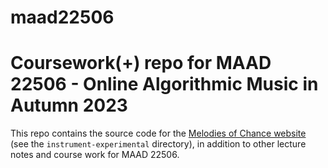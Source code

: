 # maad22506
Coursework(+) repo for MAAD 22506 - Online Algorithmic Music in Autumn 2023
===
This repo contains the source code for the [Melodies of Chance website](https://abargher.github.io/maad22506) (see the `instrument-experimental` directory),
in addition to other lecture notes and course work for MAAD 22506.

